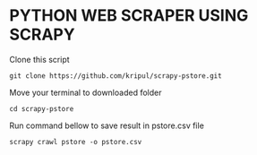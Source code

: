 # PYTHON WEB SCRAPER USING SCRAPY

Clone this script

`git clone https://github.com/kripul/scrapy-pstore.git`

Move your terminal to downloaded folder

`cd scrapy-pstore`

Run command bellow to save result in pstore.csv file

`scrapy crawl pstore -o pstore.csv`